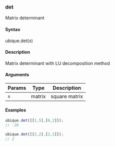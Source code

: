 ### det

Matrix determinant


#### Syntax

ubique.det(x)


#### Description

Matrix determinant with LU decomposition method  



#### Arguments

|Params|Type|Description
|---------|----|-----------
|`x` | matrix | square matrix


#### Examples

```js
ubique.det([[1,5],[6,2]]);
// -28

ubique.det([[2,2],[2,3]]);
// 2
```

